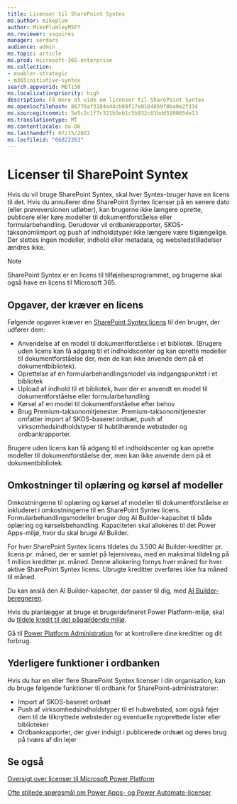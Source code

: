 ```yaml
---
title: Licenser til SharePoint Syntex
ms.author: mikeplum
author: MikePlumleyMSFT
ms.reviewer: ssquires
manager: serdars
audience: admin
ms.topic: article
ms.prod: microsoft-365-enterprise
ms.collection:
- enabler-strategic
- m365initiative-syntex
search.appverid: MET150
ms.localizationpriority: high
description: Få mere at vide om licenser til SharePoint Syntex
ms.openlocfilehash: 86776af3184e44cb88f17e0164859f0ba0e2f334
ms.sourcegitcommit: 5e5c2c1f7c321b5eb1c5b932c03bdd510005de13
ms.translationtype: MT
ms.contentlocale: da-DK
ms.lasthandoff: 07/15/2022
ms.locfileid: "66822263"
---
```

# <a name="licensing-for-sharepoint-syntex"></a>Licenser til SharePoint Syntex

Hvis du vil bruge SharePoint Syntex, skal hver Syntex-bruger have en licens til det. Hvis du annullerer dine SharePoint Syntex licenser på en senere dato (eller prøveversionen udløber), kan brugerne ikke længere oprette, publicere eller køre modeller til dokumentforståelse eller formularbehandling. Derudover vil ordbankrapporter, SKOS-taksonomiimport og push af indholdstyper ikke længere være tilgængelige. Der slettes ingen modeller, indhold eller metadata, og webstedstilladelser ændres ikke.
 
> [!NOTE] 
> SharePoint Syntex er en licens til tilføjelsesprogrammet, og brugerne skal også have en licens til Microsoft 365.
 
## <a name="tasks-requiring-a-license"></a>Opgaver, der kræver en licens
 
Følgende opgaver kræver en [SharePoint Syntex licens](https://www.microsoft.com/microsoft-365/enterprise/sharepoint-syntex) til den bruger, der udfører dem:
 
- Anvendelse af en model til dokumentforståelse i et bibliotek. (Brugere uden licens kan få adgang til et indholdscenter og kan oprette modeller til dokumentforståelse der, men de kan ikke anvende dem på et dokumentbibliotek).
- Oprettelse af en formularbehandlingsmodel via indgangspunktet i et bibliotek
- Upload af indhold til et bibliotek, hvor der er anvendt en model til dokumentforståelse eller formularbehandling
- Kørsel af en model til dokumentforståelse efter behov
- Brug Premium-taksonomitjenester. Premium-taksonomitjenester omfatter import af SKOS-baseret ordsæt, push af virksomhedsindholdstyper til hubtilhørende websteder og ordbankrapporter.

Brugere uden licens kan få adgang til et indholdscenter og kan oprette modeller til dokumentforståelse der, men kan ikke anvende dem på et dokumentbibliotek.
 
## <a name="cost-of-training-and-running-models"></a>Omkostninger til oplæring og kørsel af modeller
 
Omkostningerne til oplæring og kørsel af modeller til dokumentforståelse er inkluderet i omkostningerne til en SharePoint Syntex licens. Formularbehandlingsmodeller bruger dog AI Builder-kapacitet til både oplæring og kørselsbehandling. Kapaciteten skal allokeres til det Power Apps-miljø, hvor du skal bruge AI Builder.

For hver SharePoint Syntex licens tildeles du 3.500 AI Builder-kreditter pr. licens pr. måned, der er samlet på lejerniveau, med en maksimal tildeling på 1 million kreditter pr. måned. Denne allokering fornys hver måned for hver aktive SharePoint Syntex licens. Ubrugte kreditter overføres ikke fra måned til måned. 

Du kan anslå den AI Builder-kapacitet, der passer til dig, med [AI Builder-beregneren](https://powerapps.microsoft.com/ai-builder-calculator).

Hvis du planlægger at bruge et brugerdefineret Power Platform-miljø, skal du [tildele kredit til det pågældende miljø](/power-platform/admin/capacity-add-on).

Gå til [Power Platform Administration](https://admin.powerplatform.microsoft.com/resources/capacity) for at kontrollere dine kreditter og dit forbrug.
  
## <a name="additional-term-store-features"></a>Yderligere funktioner i ordbanken

Hvis du har en eller flere SharePoint Syntex licenser i din organisation, kan du bruge følgende funktioner til ordbank for SharePoint-administratorer:
 
- Import af SKOS-baseret ordsæt
- Push af virksomhedsindholdstyper til et hubwebsted, som også føjer dem til de tilknyttede websteder og eventuelle nyoprettede lister eller biblioteker
- Ordbankrapporter, der giver indsigt i publicerede ordsæt og deres brug på tværs af din lejer


## <a name="see-also"></a>Se også

[Oversigt over licenser til Microsoft Power Platform](/power-platform/admin/pricing-billing-skus)

[Ofte stillede spørgsmål om Power Apps- og Power Automate-licenser](/power-platform/admin/powerapps-flow-licensing-faq)
